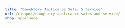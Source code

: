 ```yaml
---
title: "Daughtery Applicance Sales & Service"
url: /cloquet/daughtery-applicance-sales-and-service/
shop: appliance
---
```

